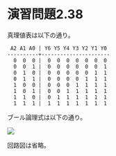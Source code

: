 # 演習問題2.38

真理値表は以下の通り。

```
 A2 A1 A0 | Y6 Y5 Y4 Y3 Y2 Y1 Y0
----------+----------------------
  0  0  0 |  0  0  0  0  0  0  0
  0  0  1 |  0  0  0  0  0  0  1
  0  1  0 |  0  0  0  0  0  1  1
  0  1  1 |  0  0  0  0  1  1  1
  1  0  0 |  0  0  0  1  1  1  1
  1  0  1 |  0  0  1  1  1  1  1
  1  1  0 |  0  1  1  1  1  1  1
  1  1  1 |  1  1  1  1  1  1  1
```

ブール論理式は以下の通り。

<img src="https://horie-t.github.io/DigitalDesignAndComputerArchitecture-Ans/images/ex2-38/ex2-38.png" />

回路図は省略。
